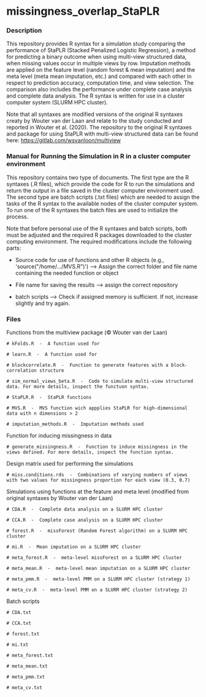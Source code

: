 # missingness_overlap_StaPLR

### Description

This repository provides R syntax for a simulation study comparing the performance of StaPLR (Stacked Penalized Logistic Regression), a method for predicting a binary outcome when using multi-view structured data, when missing values occur in multiple views by row. Imputation methods are applied on the feature level (random forest & mean imputation) and the meta level (meta mean imputation, etc.) and compared with each other in respect to prediction accuracy, computation time, and view selection. The comparison also includes the performance under complete case analysis and complete data analysis. The R syntax is written for use in a cluster computer system (SLURM HPC cluster). 

Note that all syntaxes are modified versions of the original R syntaxes creaty by Wouter van der Laan and relate to the study conducted and reported in Wouter et al. (2020). The repository to the original R syntaxes and package for using StaPLR with multi-view structured data can be found here: 
https://gitlab.com/wsvanloon/multiview

### Manual for Running the Simulation in R in a cluster computer environment

This repository contains two type of documents. The first type are the R syntaxes (.R files), which provide the code for R to run the simulations and return the output in a file saved in the cluster computer environment used. The second type are batch scripts (.txt files) which are needed to assign the tasks of the R syntax to the available nodes of the cluster computer system. To run one of the R syntaxes the batch files are used to initialize the process.

Note that before personal use of the R syntaxes and batch scripts, both must be adjusted and the required R packages downloaded to the cluster computing environment. The required modifications include the following parts:

  - Source code for use of functions and other R objects (e.g., 'source("/home/.../MVS.R")') -->  Assign the correct folder and file name containing the needed function or object

  - File name for saving the results --> assign the correct repository

  - batch scripts --> Check if assigned memory is sufficient. If not, increase slightly and try again.
 
### Files
 
   Functions from the multiview package (© Wouter van der Laan)

    # kFolds.R  -  A function used for 
    
    # learn.R  -  A function used for 
    
    # blockcorrelate.R  -  Function to generate features with a block-correlation structure

    # sim_normal_views_beta.R  -  Code to simulate multi-view structured data. For more details, inspect the functuon syntax.
    
    # StaPLR.R  -  StaPLR functions
    
    # MVS.R  -  MVS function wich appplies StaPLR for high-dimensional data with n dimensions > 2
    
    # imputation_methods.R  -  Imputation methods used

  Function for inducing missingness in data

    # generate_missingness.R  -  Function to induce missingness in the views defined. For more details, inspect the function syntax.

  Design matrix used for performing the simulations

    # miss.conditions.rds  -  Combinations of varying numbers of views with two values for missingness proportion for each view (0.3, 0.7)

  Simulations using functions at the feature and meta level (modified from original syntaxes by Wouter van der Laan)

    # CDA.R  -  Complete data analysis on a SLURM HPC cluster
    
    # CCA.R  -  Complete case analysis on a SLURM HPC cluster
    
    # forest.R  -  missForest (Random Forest algorithm) on a SLURM HPC cluster
    
    # mi.R  -  Mean imputation on a SLURM HPC cluster
    
    # meta_forest.R  -  meta-level missForest on a SLURM HPC cluster
    
    # meta_mean.R  -  meta-level mean imputation on a SLURM HPC cluster
    
    # meta_pmm.R  -  meta-level PMM on a SLURM HPC cluster (strategy 1)
    
    # meta_cv.R  -  meta-level PMM on a SLURM HPC cluster (strategy 2)

  Batch scripts

    # CDA.txt
    
    # CCA.txt
    
    # forest.txt
    
    # mi.txt
    
    # meta_forest.txt
    
    # meta_mean.txt
    
    # meta_pmm.txt
    
    # meta_cv.txt
